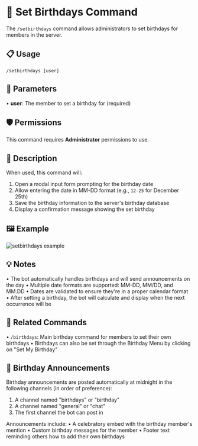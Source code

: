 # 🎂 Set Birthdays Command

The `/setbirthdays` command allows administrators to set birthdays for members in the server.

## 📋 Usage

```
/setbirthdays [user]
```

## 🔧 Parameters

• **user**: The member to set a birthday for (required)

## 🛡️ Permissions

This command requires **Administrator** permissions to use.

## 📝 Description

When used, this command will:

1. Open a modal input form prompting for the birthday date
2. Allow entering the date in MM-DD format (e.g., `12-25` for December 25th)
3. Save the birthday information to the server's birthday database
4. Display a confirmation message showing the set birthday

## 🖼️ Example

![setbirthdays example](../images/setbirthdays-example.png)

## 💡 Notes

• The bot automatically handles birthdays and will send announcements on the day
• Multiple date formats are supported: MM-DD, MM/DD, and MM.DD
• Dates are validated to ensure they're in a proper calendar format
• After setting a birthday, the bot will calculate and display when the next occurrence will be

## 🔄 Related Commands

• `/birthdays`: Main birthday command for members to set their own birthdays
• Birthdays can also be set through the Birthday Menu by clicking on "Set My Birthday"

## 🎁 Birthday Announcements

Birthday announcements are posted automatically at midnight in the following channels (in order of preference):
1. A channel named "birthdays" or "birthday"
2. A channel named "general" or "chat"
3. The first channel the bot can post in

Announcements include:
• A celebratory embed with the birthday member's mention
• Custom birthday messages for the member
• Footer text reminding others how to add their own birthdays 